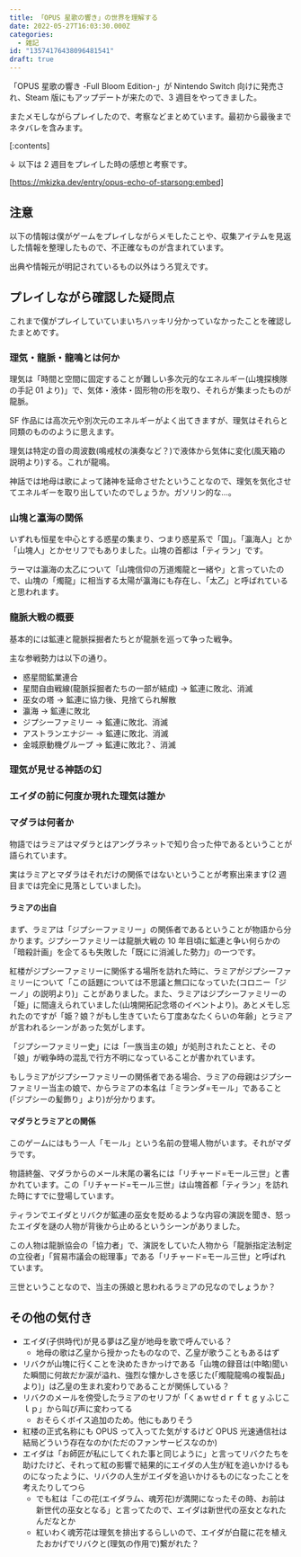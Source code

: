 ```yaml
---
title: 「OPUS 星歌の響き」の世界を理解する
date: 2022-05-27T16:03:30.000Z
categories:
  - 雑記
id: "13574176438096481541"
draft: true
---
```


「OPUS 星歌の響き -Full Bloom Edition-」が Nintendo Switch 向けに発売され、Steam 版にもアップデートが来たので、3 週目をやってきました。

またメモしながらプレイしたので、考察などまとめています。最初から最後までネタバレを含みます。

<!-- more -->

[:contents]

↓ 以下は 2 週目をプレイした時の感想と考察です。

[https://mkizka.dev/entry/opus-echo-of-starsong:embed]

## 注意

以下の情報は僕がゲームをプレイしながらメモしたことや、収集アイテムを見返した情報を整理したもので、不正確なものが含まれています。

出典や情報元が明記されているもの以外はうろ覚えです。

## プレイしながら確認した疑問点

これまで僕がプレイしていていまいちハッキリ分かっていなかったことを確認したまとめです。

### 理気・龍脈・龍鳴とは何か

理気は「時間と空間に固定することが難しい多次元的なエネルギー(山塊探検隊の手記 01 より)」で、気体・液体・固形物の形を取り、それらが集まったものが龍脈。

SF 作品には高次元や別次元のエネルギーがよく出てきますが、理気はそれらと同類のもののように思えます。

理気は特定の音の周波数(鳴戒杖の演奏など？)で液体から気体に変化(風天箱の説明より)する。これが龍鳴。

神話では地母は歌によって諸神を延命させたということなので、理気を気化させてエネルギーを取り出していたのでしょうか。ガソリン的な...。

### 山塊と瀛海の関係

いずれも恒星を中心とする惑星の集まり、つまり惑星系で「国」。「瀛海人」とか「山塊人」とかセリフでもありました。山塊の首都は「ティラン」です。

ラーマは瀛海の太乙について「山塊信仰の万道燭龍と一緒や」と言っていたので、山塊の「燭龍」に相当する太陽が瀛海にも存在し、「太乙」と呼ばれていると思われます。

### 龍脈大戦の概要

基本的には鉱連と龍脈採掘者たちとが龍脈を巡って争った戦争。

主な参戦勢力は以下の通り。

- 惑星間鉱業連合
- 星間自由戦線(龍脈採掘者たちの一部が結成) → 鉱連に敗北、消滅
- 巫女の塔 → 鉱連に協力後、見捨てられ解散
- 瀛海 → 鉱連に敗北
- ジプシーファミリー → 鉱連に敗北、消滅
- アストランエナジー → 鉱連に敗北、消滅
- 金城原動機グループ → 鉱連に敗北？、消滅

### 理気が見せる神話の幻

### エイダの前に何度か現れた理気は誰か

### マダラは何者か

物語ではラミアはマダラとはアングラネットで知り合った仲であるということが語られています。

実はラミアとマダラはそれだけの関係ではないということが考察出来ます(2 週目までは完全に見落としていました)。

#### ラミアの出自

まず、ラミアは「ジプシーファミリー」の関係者であるということが物語から分かります。ジプシーファミリーは龍脈大戦の 10 年目頃に鉱連と争い何らかの「暗殺計画」を企てるも失敗した「既にに消滅した勢力」の一つです。

紅楼がジプシーファミリーに関係する場所を訪れた時に、ラミアがジプシーファミリーについて「この話題については不思議と無口になっていた(コロニー「ジーノ」の説明より)」ことがありました。また、ラミアはジプシーファミリーの「姫」に間違えられていました(山塊開拓記念塔のイベントより)。あとメモし忘れたのですが「姫？娘？がもし生きていたら丁度あなたくらいの年齢」とラミアが言われるシーンがあった気がします。

「ジプシーファミリー史」には「一族当主の娘」が処刑されたことと、その「娘」が戦争時の混乱で行方不明になっていることが書かれています。

もしラミアがジプシーファミリーの関係者である場合、ラミアの母親はジプシーファミリー当主の娘で、からラミアの本名は「ミランダ=モール」であること(「ジプシーの髪飾り」より)が分かります。

#### マダラとラミアとの関係

このゲームにはもう一人「モール」という名前の登場人物がいます。それがマダラです。

物語終盤、マダラからのメール末尾の署名には「リチャード=モール三世」と書かれています。この「リチャード=モール三世」は山塊首都「ティラン」を訪れた時にすでに登場しています。

ティランでエイダとリバクが鉱連の巫女を貶めるような内容の演説を聞き、怒ったエイダを謎の人物が背後から止めるというシーンがありました。

この人物は龍脈協会の「協力者」で、演説をしていた人物から「龍脈指定法制定の立役者」「貿易市議会の総理事」である「リチャード=モール三世」と呼ばれています。

三世ということなので、当主の孫娘と思われるラミアの兄なのでしょうか？

## その他の気付き

- エイダ(子供時代)が見る夢は乙皇が地母を歌で呼んでいる？
  - 地母の歌は乙皇から授かったものなので、乙皇が歌うこともあるはず
- リバクが山塊に行くことを決めたきかっけである「山塊の録音は(中略)聞いた瞬間に何故だか涙が溢れ、強烈な懐かしさを感じた(「燭龍龍鳴の複製品」より)」は乙皇の生まれ変わりであることが関係している？
- リバクのメールを傍受したラミアのセリフが「くぁｗせｄｒｆｔｇｙふじこｌｐ」から叫び声に変わってる
  - おそらくボイス追加のため。他にもありそう
- 紅楼の正式名称にも OPUS って入ってた気がするけど OPUS 光速通信社は結局どういう存在なのか(ただのファンサービスなのか)
- エイダは「お師匠が私にしてくれた事と同じように」と言ってリバクたちを助けたけど、それって紅の影響で結果的にエイダの人生が紅を追いかけるものになったように、リバクの人生がエイダを追いかけるものになったことを考えたりしてつら
  - でも紅は「この花(エイダラム、魂芳花)が満開になったその時、お前は新世代の巫女となる」と言ってたので、エイダは新世代の巫女となれたんだなとか
  - 紅いわく魂芳花は理気を排出するらしいので、エイダが白龍に花を植えたおかげでリバクと(理気の作用で)繋がれた？
